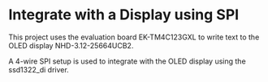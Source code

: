 # Integrate with a Display using SPI

This project uses the evaluation board EK-TM4C123GXL to write text to the OLED display NHD-3.12-25664UCB2.

A 4-wire SPI setup is used to integrate with the OLED display using the ssd1322_di driver.

